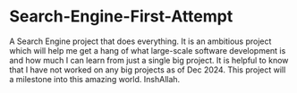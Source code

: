 # Search-Engine-First-Attempt
A Search Engine project that does everything. It is an ambitious project which will help me get a hang of what large-scale software development is and how much I can learn from just a single big project. It is helpful to know that I have not worked on any big projects as of Dec 2024. This project will a milestone into this amazing world. InshAllah.
